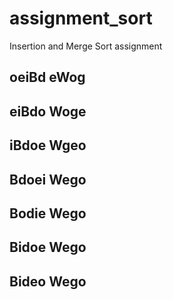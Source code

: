 # assignment_sort

Insertion and Merge Sort assignment

## oeiBd eWog
## eiBdo Woge
## iBdoe Wgeo
## Bdoei Wego
## Bodie Wego
## Bidoe Wego
## Bideo Wego
